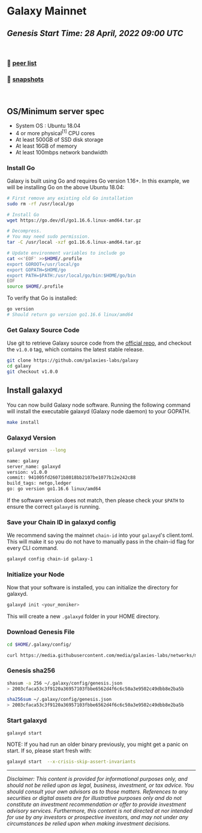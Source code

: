 # Galaxy Mainnet

## _Genesis Start Time: 28 April, 2022 09:00 UTC_

<br/>

### 👥 [peer list](https://github.com/galaxies-labs/networks/blob/main/peers.md)

### 📸 [snapshots](https://github.com/galaxies-labs/networks/blob/main/snapshots.md)

 <br/>

## OS/Minimum server spec

- System OS : Ubuntu 18.04
- 4 or more physical<sup>[1]</sup> CPU cores
- At least 500GB of SSD disk storage
- At least 16GB of memory
- At least 100mbps network bandwidth

### Install Go

Galaxy is built using Go and requires Go version 1.16+. In this example, we will be installing Go on the above Ubuntu 18.04:

```sh
# First remove any existing old Go installation
sudo rm -rf /usr/local/go

# Install Go
wget https://go.dev/dl/go1.16.6.linux-amd64.tar.gz

# Decompress.
# You may need sudo permission.
tar -C /usr/local -xzf go1.16.6.linux-amd64.tar.gz

# Update environment variables to include go
cat <<'EOF' >>$HOME/.profile
export GOROOT=/usr/local/go
export GOPATH=$HOME/go
export PATH=$PATH:/usr/local/go/bin:$HOME/go/bin
EOF
source $HOME/.profile
```

To verify that Go is installed:

```sh
go version
# Should return go version go1.16.6 linux/amd64
```

### Get Galaxy Source Code

Use git to retrieve Galaxy source code from the [official repo](https://github.com/galaxies-labs/galaxy), and checkout the `v1.0.0` tag, which contains the latest stable release.

```sh
git clone https://github.com/galaxies-labs/galaxy
cd galaxy
git checkout v1.0.0
```

## Install galaxyd

You can now build Galaxy node software. Running the following command will install the executable galaxyd (Galaxy node daemon) to your GOPATH.

```sh
make install
```

### Galaxyd Version

```sh
galaxyd version --long

name: galaxy
server_name: galaxyd
version: v1.0.0
commit: 941005fd26071b8018bb2107be1077b12e242c88
build_tags: netgo,ledger
go: go version go1.16.6 linux/amd64

```

If the software version does not match, then please check your `$PATH` to ensure the correct `galaxyd` is running.

### Save your Chain ID in galaxyd config

We recommend saving the mainnet `chain-id` into your `galaxyd`'s client.toml. This will make it so you do not have to manually pass in the chain-id flag for every CLI command.

```sh
galaxyd config chain-id galaxy-1
```

### Initialize your Node

Now that your software is installed, you can initialize the directory for galaxyd.

```sh
galaxyd init <your_moniker>
```

This will create a new `.galaxyd` folder in your HOME directory.

### Download Genesis File

```sh
cd $HOME/.galaxy/config/

curl https://media.githubusercontent.com/media/galaxies-labs/networks/main/galaxy-1/genesis.json > $HOME/.galaxy/config/genesis.json
```

### Genesis sha256

```sh
shasum -a 256 ~/.galaxy/config/genesis.json
> 2003cfaca53c3f9120a36957103fbbe6562d4f6c6c50a3e9502c49dbb8e2ba5b

sha256sum ~/.galaxy/config/genesis.json
> 2003cfaca53c3f9120a36957103fbbe6562d4f6c6c50a3e9502c49dbb8e2ba5b
```

### Start galaxyd

```sh
galaxyd start
```

NOTE: If you had run an older binary previously, you might get a panic on start. If so, please start fresh with:

```sh
galaxyd start  --x-crisis-skip-assert-invariants
```

---

_Disclaimer: This content is provided for informational purposes only, and should not be relied upon as legal, business, investment, or tax advice. You should consult your own advisors as to those matters. References to any securities or digital assets are for illustrative purposes only and do not constitute an investment recommendation or offer to provide investment advisory services. Furthermore, this content is not directed at nor intended for use by any investors or prospective investors, and may not under any circumstances be relied upon when making investment decisions._
